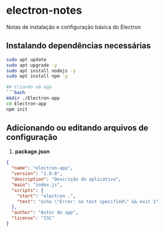 # electron-notes
Notas de instalação e configuração básica do Electron

## Instalando dependências necessárias
```bash
sudo apt update
sudo apt upgrade -y
sudo apt install nodejs -y
sudo apt install npm -y

## Criando um app
```bash
mkdir ./Electron-app
cd Electron-app
npm init
```

## Adicionando ou editando arquivos de configuração
1. **package.json**
```json
{
  "name": "electron-app",
  "version": "1.0.0",
  "description": "Descrição do aplicativo",
  "main": "index.js",
  "scripts": {
    "start": "electron .",
    "test": "echo \"Error: no test specified\" && exit 1"
  },
  "author": "Autor do app",
  "license": "ISC"
}
```
